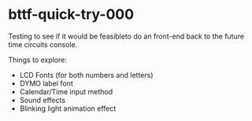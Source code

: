 # bttf-quick-try-000

Testing to see if it would be feasibleto do an front-end back to the future time circuits console.

Things to explore: 
* LCD Fonts (for both numbers and letters)
* DYMO label font
* Calendar/Time input method
* Sound effects
* Blinking light animation effect
